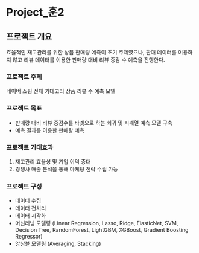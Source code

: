 # Project_훈2
## 프로젝트 개요
효율적인 재고관리를 위한 상품 판매량 예측이 초기 주제였으나, 판매 데이터를 이용하지 않고 리뷰 데이터를 이용한 판매량 대비 리뷰 증감 수 예측을 진행한다.

### 프로젝트 주제
네이버 쇼핑 전체 카테고리 상품 리뷰 수 예측 모델

### 프로젝트 목표
- 판매량 대비 리뷰 증감수를 타겟으로 하는 회귀 및 시계열 예측 모델 구축
- 예측 결과를 이용한 판매량 예측

### 프로젝트 기대효과
1. 재고관리 효율성 및 기업 이익 증대
2. 경쟁사 매출 분석을 통해 마케팅 전략 수립 가능

### 프로젝트 구성
- 데이터 수집
- 데이터 전처리
- 데이터 시각화
- 머신러닝 모델링 (Linear Regression, Lasso, Ridge, ElasticNet, SVM, Decision Tree, RandomForest, LightGBM, XGBoost, Gradient Boosting Regressor)
- 앙상블 모델링 (Averaging, Stacking)
